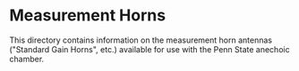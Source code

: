 # Measurement Horns
This directory contains information on the measurement horn antennas ("Standard Gain Horns", etc.) available for use with the Penn State anechoic chamber.
